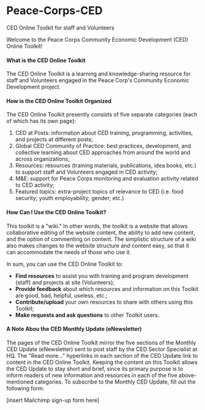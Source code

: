 # Peace-Corps-CED
CED Online Toolkit for staff and Volunteers

Welcome to the Peace Corps Community Economic Development (CED) Online Toolkit!

<h4>What is the CED Online Toolkit</h4>

The CED Online Toolkit is a learning and knowledge-sharing resource for staff and Volunteers engaged in the Peace Corp's Community Economic Development project.



<h4>How is the CED Online Toolkit Organized</h4>

The CED Online Toolkit presently consists of five separate categories (each of which has its own page):

1) CED at Posts: information about CED training, programming, activities, and projects at different posts;<br>
2) Global CED Community of Practice: best practices, development, and collective learning about CED approaches from around the world and across organizations;<br>
3) Resources: resources (training materials, publications, idea books, etc.) to support staff and Volunteers engaged in CED activity;<br>
4) M&E: support for Peace Corps monitoring and evaluation activity related to CED activity;<br>
5) Featured topics: extra-project topics of relevance to CED (i.e. food security; youth employability; gender; etc.)
 

<h4>How Can I Use the CED Online Toolkit?</h4>

This toolkit is a "wiki." In other words, the toolkit is a website that allows collaborative editing of the website content, the ability to add new content, and the option of commenting on content. The simplistic structure of a wiki also makes changes to the website structure and content easy, so that it can accommodate the needs of those who use it.

In sum, you can use the CED Online Toolkit to:

* <b>Find resources</b> to assist you with training and program development (staff) and projects at site (Volunteers);<br>
* <b>Provide feedback</b>  about which resources and information on this Toolkit are good, bad, helpful, useless, etc.;<br>
* <b>Contribute/upload</b>  your own resources to share with others using this Toolkit;<br>
* <b>Make requests and ask questions</b> to other Toolkit users.<br>


<h4>A Note Abou the CED Monthly Update (eNewsletter)</h4>

The pages of the CED Online Toolkit mirror the five sections of the Monthly CED Update (eNewsletter) sent to post staff by the CED Sector Specialist at HQ. The "Read more..." hyperlinks in each section of the CED Update link to content in the CED Online Toolkit. Keeping the content on this Toolkit allows the CED Update to stay short and brief, since its primary purpose is to inform readers of new information and resources in each of the five above-mentioned categories. To subscribe to the Monthly CED Update, fill out the following form:

[insert Mailchimp sign-up form here]
